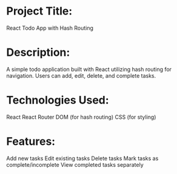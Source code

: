# Project Title:

React Todo App with Hash Routing

# Description:

A simple todo application built with React utilizing hash routing for navigation. Users can add, edit, delete, and complete tasks.

# Technologies Used:
React
React Router DOM (for hash routing)
CSS (for styling)
# Features:
Add new tasks
Edit existing tasks
Delete tasks
Mark tasks as complete/incomplete
View completed tasks separately
